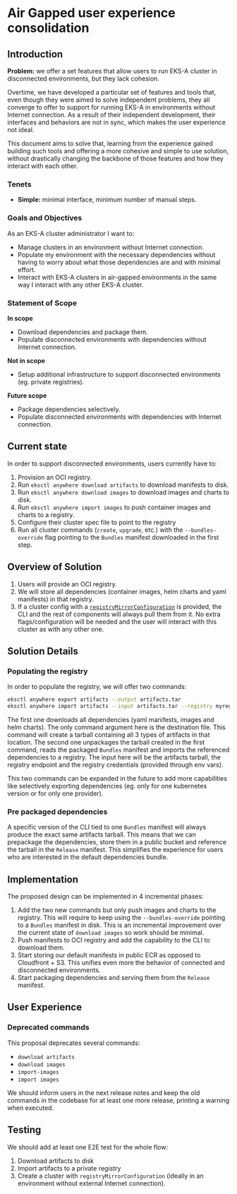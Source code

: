 # Air Gapped user experience consolidation

## Introduction

**Problem:** we offer a set features that allow users to run EKS-A cluster in disconnected environments, but they lack cohesion.

Overtime, we have developed a particular set of features and tools that, even though they were aimed to solve independent problems, they all converge to offer to support for running EKS-A in environments without Internet connection.
As a result of their independent development, their interfaces and behaviors are not in sync, which makes the user experience not ideal.

This document aims to solve that, learning from the experience gained building such tools and offering a more cohesive and simple to use solution, without drastically changing the backbone of those features and how they interact with each other.

### Tenets

* ****Simple:**** minimal interface, minimum number of manual steps.

### Goals and Objectives

As an EKS-A cluster administrator I want to:

* Manage clusters in an environment without Internet connection.
* Populate my environment with the necessary dependencies without having to worry about what those dependencies are and with minimal effort.
* Interact with EKS-A clusters in air-gapped environments in the same way I interact with any other EKS-A cluster.

### Statement of Scope

**In scope**
* Download dependencies and package them.
* Populate disconnected environments with dependencies without Internet connection.

**Not in scope**
* Setup additional infrastructure to support disconnected environments (eg. private registries).

**Future scope**
* Package dependencies selectively.
* Populate disconnected environments with dependencies with Internet connection.
 
## Current state
In order to support disconnected environments, users currently have to:
1. Provision an OCI registry.
1. Run `eksctl anywhere download artifacts` to download manifests to disk.
1. Run `eksctl anywhere download images` to download images and charts to disk.
1. Run `eksctl anywhere import images` to push container images and charts to a registry.
1. Configure their cluster spec file to point to the registry 
1. Run all cluster commands (`create`, `upgrade`, etc.) with the `--bundles-override` flag pointing to the `Bundles` manifest downloaded in the first step.

## Overview of Solution
1. Users will provide an OCI registry.
1. We will store all dependencies (container images, helm charts and yaml manifests) in that registry.
1. If a cluster config with a [`registryMirrorConfiguration`](https://github.com/aws/eks-anywhere/blob/main/pkg/api/v1alpha1/cluster_types.go#L51) is provided, the CLI and the rest of components will always pull them from it.
No extra flags/configuration will be needed and the user will interact with this cluster as with any other one.

## Solution Details

### Populating the registry

In order to populate the registry, we will offer two commands:
```sh
eksctl anywhere export artifacts --output artifacts.tar
eksctl anywhere import artifacts --input artifacts.tar --registry myregistry.com
```

The first one downloads all dependencies (yaml manifests, images and helm charts). The only command argument here is the destination file. This command will create a tarball containing all 3 types of artifacts in that location.
The second one unpackages the tarball created in the first command, reads the packaged `Bundles` manifest and imports the referenced dependencies to a registry. The input here will be the artifacts tarball, the registry endpoint and the registry credentials (provided through env vars).

This two commands can be expanded in the future to add more capabilities like selectively exporting dependencies (eg. only for one kubernetes version or for only one provider).

### Pre packaged dependencies

A specific version of the CLI tied to one `Bundles` manifest will always produce the exact same artifacts tarball.
This means that we can prepackage the dependencies, store them in a public bucket and reference the tarball in the `Release` manifest.
This simplifies the experience for users who are interested in the default dependencies bundle.

## Implementation

The proposed design can be implemented in 4 incremental phases:
1. Add the two new commands but only push images and charts to the registry. This will require to keep using the `--bundles-override` pointing to a `Bundles` manifest in disk. This is an incremental improvement over the current state of `download images` so work should be minimal.
2. Push manifests to OCI registry and add the capability to the CLI to download them.
3. Start storing our default manifests in public ECR as opposed to Cloudfront + S3. This unifies even more the behavior of connected and disconnected environments.
4. Start packaging dependencies and serving them from the `Release` manifest.

## User Experience

### Deprecated commands
This proposal deprecates several commands:
* `download artifacts`
* `download images`
* `import-images`
* `import images`

We should inform users in the next release notes and keep the old commands in the codebase for at least one more release, printing a warning when executed.

## Testing

We should add at least one E2E test for the whole flow:
1. Download artifacts to disk
1. Import artifacts to a private registry
1. Create a cluster with `registryMirrorConfiguration` (ideally in an environment without external Internet connection).